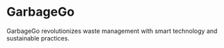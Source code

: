 # GarbageGo
GarbageGo revolutionizes waste management with smart technology and sustainable practices.
